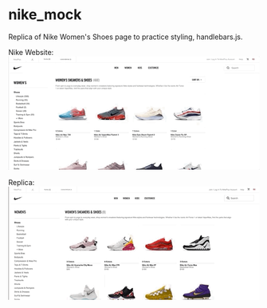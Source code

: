 # nike_mock

Replica of Nike Women's Shoes page to practice styling, handlebars.js.

Nike Website:
![Nike Original Site](./nike_orig.gif)

Replica:
![Nike Replica Site](./nike_replica.gif)

